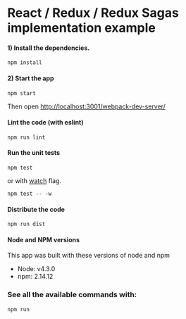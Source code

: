 
# React / Redux / Redux Sagas implementation example


#### 1) Install the dependencies.

```
npm install
```

#### 2) Start the app
```
npm start
```
Then open [http://localhost:3001/webpack-dev-server/](http://localhost:3005/webpack-dev-server/)

#### Lint the code (with eslint)
```
npm run lint
```

#### Run the unit tests
```
npm test
```
or with [watch](https://mochajs.org/#usage) flag.
```
npm test -- -w
```

#### Distribute the code
```
npm run dist
```

#### Node and NPM versions
This app was built with these versions of node and npm
- Node: v4.3.0
- npm: 2.14.12

### See all the available commands with:

```
npm run
```
